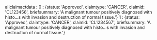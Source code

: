 allclaimactdata
: 
0
: 
{status: 'Approved', claimtype: 'CANCER', claimid: 'CL123456', briefsummary: 'A malignant tumour positively diagnosed with histo…s with invasion and destruction of normal tissue.'}
1
: 
{status: 'Approved', claimtype: 'CANCER', claimid: 'CL1234567', briefsummary: 'A malignant tumour positively diagnosed with histo…s with invasion and destruction of normal tissue.'}
